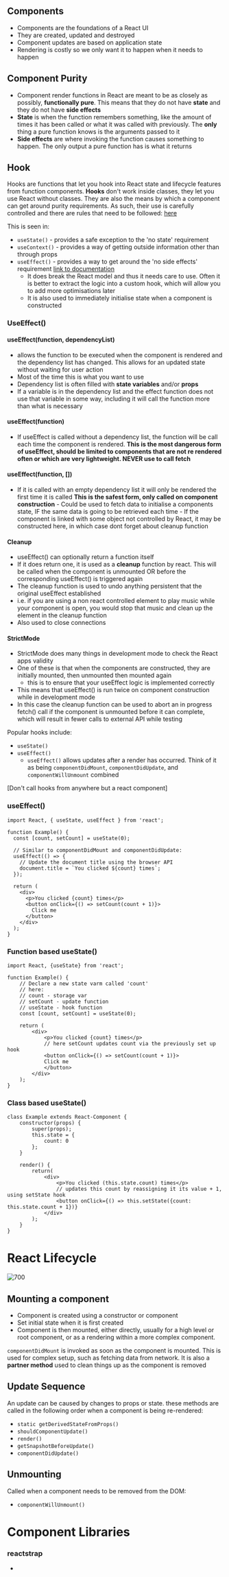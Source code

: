 ## Components
- Components are the foundations of a React UI
- They are created, updated and destroyed
- Component updates are based on application state
- Rendering is costly so we only want it to happen when it needs to happen

## Component Purity
- Component render functions in React are meant to be as closely as possibly, **functionally pure**. This means that they do not have **state** and they do not have **side effects**
- **State** is when the function remembers something, like the amount of times it has been called or what it was called with previously. The **only** thing a pure function knows is the arguments passed to it
- **Side effects** are where invoking the function causes something to happen. The only output a pure function has is what it returns 

## Hook
Hooks are functions that let you hook into React state and lifecycle features from function components. **Hooks** don't work inside classes, they let you use React without classes. 
They are also the means by which a component can get around purity requirements. As such, their use is carefully controlled and there are rules that need to be followed: [here](https://reactjs.org/docs/hooks-rules.html)

This is seen in:
- `useState()` - provides a safe exception to the 'no state' requirement
- `useContext()` - provides a way of getting outside information other than through props
- `useEffect()` - provides a way to get around the 'no side effects' requirement [link to documentation](https://beta.reactjs.org/reference/react/useEffect)
	- It does break the React model and thus it needs care to use. Often it is better to extract the logic into a custom hook, which will allow you to add more optimisations later
	- It is also used to immediately initialise state when a component is constructed

### UseEffect()

#### useEffect(function, dependencyList) 
- allows the function to be executed when the component is rendered and the dependency list has changed. This allows for an updated state without waiting for user action
- Most of the time this is what you want to use
- Dependency list is often filled with **state variables** and/or **props**
- If a variable is in the dependency list and the effect function does not use that variable in some way, including it will call the function more than what is necessary

#### useEffect(function)
-  If useEffect is called without a dependency list, the function will be call each time the component is rendered. **This is the most dangerous form of useEffect, should be limited to components that are not re rendered often or which are very lightweight. NEVER use to call fetch**

#### useEffect(function, [])
- If it is called with an empty dependency list it will only be rendered the first time it is called **This is the safest form, only called on component construction**
		- Could be used to fetch data to initialise a components state, IF the same data is going to be retrieved each time
		- If the component is linked with some object not controlled by React, it may be constructed here, in which case dont forget about cleanup function

#### Cleanup
- useEffect() can optionally return a function itself
- If it does return one, it is used as a **cleanup** function by react. This will be called when the component is unmounted OR before the corresponding useEffect() is triggered again
- The cleanup function is used to undo anything persistent that the original useEffect established
- i.e. if you are using a non react controlled element to play music while your component is open, you would stop that music and clean up the element in the cleanup function
- Also used to close connections

#### StrictMode
- StrictMode does many things in development mode to check the React apps validity
- One of these is that when the components are constructed, they are initially mounted, then unmounted then mounted again
	- this is to ensure that your useEffect logic is implemented correctly
- This means that useEffect() is run twice on component construction while in development mode
- In this case the cleanup function can be used to abort an in progress fetch() call if the component is unmounted before it can complete, which will result in fewer calls to external API while testing


Popular hooks include: 
- `useState()`
- `useEffect()`
	- `useEffect()` allows updates after a render has occurred. Think of it as being `componentDidMount`, `componentDidUpdate`, and `componentWillUnmount` combined

[Don't call hooks from anywhere but a react component]
### useEffect()
```JSX
import React, { useState, useEffect } from 'react';

function Example() {
  const [count, setCount] = useState(0);

  // Similar to componentDidMount and componentDidUpdate:
  useEffect(() => {
    // Update the document title using the browser API
    document.title = `You clicked ${count} times`;
  });

  return (
    <div>
      <p>You clicked {count} times</p>
      <button onClick={() => setCount(count + 1)}>
        Click me
      </button>
    </div>
  );
}
```

### Function based useState()
```JSX
import React, {useState} from 'react';

function Example() {
	// Declare a new state varm called 'count'
	// here: 
	// count - storage var
	// setCount - update function
	// useState - hook function
	const [count, setCount] = useState(0);

	return (
		<div>
			<p>You clicked {count} times</p>
			// here setCount updates count via the previously set up hook
			<button onClick={() => setCount(count + 1)}>
			Click me
			</button>
		</div>
	);
}
```

### Class based useState()
```JSX
class Example extends React-Component {
	constructor(props) {
		super(props);
		this.state = {
			count: 0
		};
	}

	render() {
		return(
			<div>
				<p>You clicked (this.state.count) times</p>
				// updates this count by reassigning it its value + 1, using setState hook
				<button onClick={() => this.setState({count: this.state.count + 1})}
			</div>
		);
	}
}
```


# React Lifecycle 

![700](Pasted%20image%2020240313200452.png)

## Mounting a component
- Component is created using a constructor or component
- Set initial state when it is first created
- Component is then mounted, either directly, usually for a high level or root component, or as a rendering within a more complex component. 

`componentDidMount` is invoked as soon as the component is mounted. This is used for complex setup, such as fetching data from network. It is also a **partner method** used to clean things up as the component is removed

## Update Sequence
An update can be caused by changes to props or state. these methods are called in the following order when a component is being re-rendered:

- `static getDerivedStateFromProps()`
- `shouldComponentUpdate()`
- `render()`
- `getSnapshotBeforeUpdate()`
- `componentDidUpdate()`

## Unmounting
Called when a component needs to be removed from the DOM:
- `componentWillUnmount()`

# Component Libraries
### reactstrap
- 